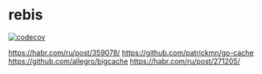 # rebis
[![codecov](https://codecov.io/gh/pmpavl/rebis/branch/master/graph/badge.svg?token=MLE06MIFZD)](https://codecov.io/gh/pmpavl/rebis)

https://habr.com/ru/post/359078/
https://github.com/patrickmn/go-cache
https://github.com/allegro/bigcache
https://habr.com/ru/post/271205/
